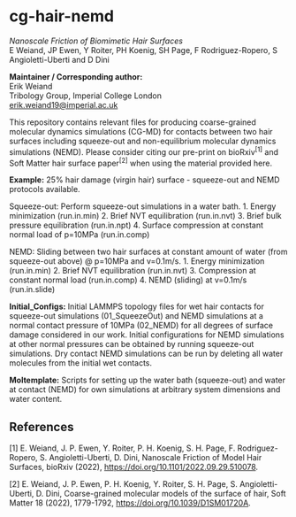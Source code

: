 # cg-hair-nemd
*Nanoscale Friction of Biomimetic Hair Surfaces*  
E Weiand, JP Ewen, Y Roiter, PH Koenig, SH Page, F Rodriguez-Ropero, S Angioletti-Uberti and D Dini

**Maintainer / Corresponding author:**  
Erik Weiand  
Tribology Group, Imperial College London  
erik.weiand19@imperial.ac.uk  

This repository contains relevant files for producing coarse-grained molecular dynamics simulations (CG-MD) for contacts between two hair surfaces including squeeze-out and non-equilibrium molecular dynamics simulations (NEMD). Please consider citing our pre-print on bioRxiv<sup>[1]</sup> and Soft Matter hair surface paper<sup>[2]</sup> when using the material provided here.

**Example:** 25% hair damage (virgin hair) surface - squeeze-out and NEMD protocols available.

  Squeeze-out: Perform squeeze-out simulations in a water bath.
    1. Energy minimization (run.in.min)
    2. Brief NVT equilibration (run.in.nvt)
    3. Brief bulk pressure equilibration (run.in.npt)
    4. Surface compression at constant normal load of p=10MPa (run.in.comp)
    
  NEMD: Sliding between two hair surfaces at constant amount of water (from squeeze-out above) @ p=10MPa and v=0.1m/s.
    1. Energy minimization (run.in.min)
    2. Brief NVT equilibration (run.in.nvt)
    3. Compression at constant normal load (run.in.comp)
    4. NEMD (sliding) at v=0.1m/s (run.in.slide)
    
**Initial_Configs:** Initial LAMMPS topology files for wet hair contacts for squeeze-out simulations (01_SqueezeOut) and NEMD simulations at a normal contact pressure of 10MPa (02_NEMD) for all degrees of surface damage considered in our work. Initial configurations for NEMD simulations at other normal pressures can be obtained by running squeeze-out simulations. Dry contact NEMD simulations can be run by deleting all water molecules from the initial wet contacts.

**Moltemplate:** Scripts for setting up the water bath (squeeze-out) and water at contact (NEMD) for own simulations at arbitrary system dimensions and water content.

## References
[1] E. Weiand, J. P. Ewen, Y. Roiter, P. H. Koenig, S. H. Page, F. Rodriguez-Ropero, S. Angioletti-Uberti, D. Dini, Nanoscale Friction of Model Hair Surfaces, bioRxiv (2022), https://doi.org/10.1101/2022.09.29.510078.

[2] E. Weiand, J. P. Ewen, P. H. Koenig, Y. Roiter, S. H. Page, S. Angioletti-Uberti, D. Dini, Coarse-grained molecular models of the surface of hair, Soft Matter 18 (2022), 1779-1792, https://doi.org/10.1039/D1SM01720A.
